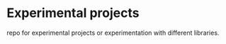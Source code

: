# Experimental projects

repo for experimental projects or experimentation with different libraries.
